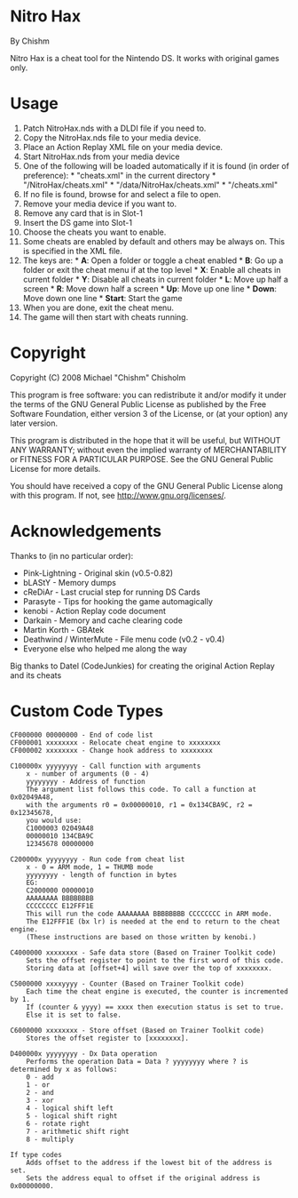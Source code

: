 Nitro Hax
=========

By Chishm

Nitro Hax is a cheat tool for the Nintendo DS. 
It works with original games only.


Usage
=====

1. Patch NitroHax.nds with a DLDI file if you need to.
2. Copy the NitroHax.nds file to your media device.
3. Place an Action Replay XML file on your media device.
4. Start NitroHax.nds from your media device
  1. One of the following will be loaded automatically if it is found (in order of preference):
    * "cheats.xml" in the current directory
    * "/NitroHax/cheats.xml"
    * "/data/NitroHax/cheats.xml"
    * "/cheats.xml"
  2. If no file is found, browse for and select a file to open.
5. Remove your media device if you want to.
6. Remove any card that is in Slot-1
7. Insert the DS game into Slot-1
8. Choose the cheats you want to enable.
  1. Some cheats are enabled by default and others may be always on. This is specified in the XML file.
  2. The keys are:
    * **A**: Open a folder or toggle a cheat enabled
    * **B**: Go up a folder or exit the cheat menu if at the top level
    * **X**: Enable all cheats in current folder
    * **Y**: Disable all cheats in current folder
    * **L**: Move up half a screen
    * **R**: Move down half a screen
    * **Up**: Move up one line
    * **Down**: Move down one line
    * **Start**: Start the game
9. When you are done, exit the cheat menu.
10. The game will then start with cheats running.


Copyright
=========

Copyright (C) 2008  Michael "Chishm" Chisholm

This program is free software: you can redistribute it and/or modify
it under the terms of the GNU General Public License as published by
the Free Software Foundation, either version 3 of the License, or
(at your option) any later version.

This program is distributed in the hope that it will be useful,
but WITHOUT ANY WARRANTY; without even the implied warranty of
MERCHANTABILITY or FITNESS FOR A PARTICULAR PURPOSE.  See the
GNU General Public License for more details.

You should have received a copy of the GNU General Public License
along with this program.  If not, see <http://www.gnu.org/licenses/>.


Acknowledgements
================

Thanks to (in no particular order):
* Pink-Lightning - Original skin (v0.5-0.82)
* bLAStY - Memory dumps
* cReDiAr - Last crucial step for running DS Cards
* Parasyte - Tips for hooking the game automagically
* kenobi - Action Replay code document
* Darkain - Memory and cache clearing code
* Martin Korth - GBAtek
* Deathwind / WinterMute - File menu code (v0.2 - v0.4)
* Everyone else who helped me along the way

Big thanks to Datel (CodeJunkies) for creating the original Action Replay and its cheats


Custom Code Types
=================

```
CF000000 00000000 - End of code list
CF000001 xxxxxxxx - Relocate cheat engine to xxxxxxxx 
CF000002 xxxxxxxx - Change hook address to xxxxxxxx

C100000x yyyyyyyy - Call function with arguments
	x - number of arguments (0 - 4)
	yyyyyyyy - Address of function
	The argument list follows this code. To call a function at 0x02049A48, 
	with the arguments r0 = 0x00000010, r1 = 0x134CBA9C, r2 = 0x12345678,
	you would use:
	C1000003 02049A48
	00000010 134CBA9C
	12345678 00000000

C200000x yyyyyyyy - Run code from cheat list
	x - 0 = ARM mode, 1 = THUMB mode
	yyyyyyyy - length of function in bytes
	EG:
	C2000000 00000010
	AAAAAAAA BBBBBBBB
	CCCCCCCC E12FFF1E
	This will run the code AAAAAAAA BBBBBBBB CCCCCCCC in ARM mode. 
	The E12FFF1E (bx lr) is needed at the end to return to the cheat engine.
	(These instructions are based on those written by kenobi.)

C4000000 xxxxxxxx - Safe data store (Based on Trainer Toolkit code)
	Sets the offset register to point to the first word of this code. 
	Storing data at [offset+4] will save over the top of xxxxxxxx.

C5000000 xxxxyyyy - Counter (Based on Trainer Toolkit code)
	Each time the cheat engine is executed, the counter is incremented by 1.
	If (counter & yyyy) == xxxx then execution status is set to true.
	Else it is set to false.

C6000000 xxxxxxxx - Store offset (Based on Trainer Toolkit code)
	Stores the offset register to [xxxxxxxx].

D400000x yyyyyyyy - Dx Data operation
	Performs the operation Data = Data ? yyyyyyyy where ? is determined by x as follows:
	0 - add
	1 - or
	2 - and
	3 - xor
	4 - logical shift left
	5 - logical shift right
	6 - rotate right
	7 - arithmetic shift right
	8 - multiply

If type codes
	Adds offset to the address if the lowest bit of the address is set. 
	Sets the address equal to offset if the original address is 0x00000000.
```
